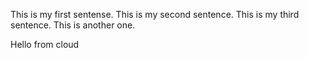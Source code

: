 This is my first sentense. This is my second sentence. This is my third sentence. This is another one.

Hello from cloud
